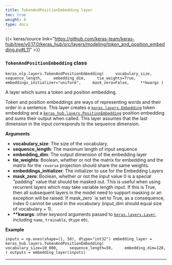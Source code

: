 ```yaml
---
title: TokenAndPositionEmbedding layer
toc: true
weight: 8
type: docs
---
```


{{< keras/source link="https://github.com/keras-team/keras-hub/tree/v0.17.0/keras_hub/src/layers/modeling/token_and_position_embedding.py#L11" >}}

### `TokenAndPositionEmbedding` class

`keras_nlp.layers.TokenAndPositionEmbedding(     vocabulary_size,     sequence_length,     embedding_dim,     tie_weights=True,     embeddings_initializer="uniform",     mask_zero=False,     **kwargs )`

A layer which sums a token and position embedding.

Token and position embeddings are ways of representing words and their order in a sentence. This layer creates a [`keras.layers.Embedding`](/api/layers/core_layers/embedding#embedding-class) token embedding and a [`keras_hub.layers.PositionEmbedding`](/api/keras_hub/modeling_layers/position_embedding#positionembedding-class) position embedding and sums their output when called. This layer assumes that the last dimension in the input corresponds to the sequence dimension.

**Arguments**

- **vocabulary_size**: The size of the vocabulary.
- **sequence_length**: The maximum length of input sequence
- **embedding_dim**: The output dimension of the embedding layer
- **tie_weights**: Boolean, whether or not the matrix for embedding and the matrix for the `reverse` projection should share the same weights.
- **embeddings_initializer**: The initializer to use for the Embedding Layers
- **mask_zero**: Boolean, whether or not the input value 0 is a special "padding" value that should be masked out. This is useful when using recurrent layers which may take variable length input. If this is True, then all subsequent layers in the model need to support masking or an exception will be raised. If mask_zero\` is set to True, as a consequence, index 0 cannot be used in the vocabulary (input_dim should equal size of vocabulary + 1).
- **\*\*kwargs**: other keyword arguments passed to [`keras.layers.Layer`](/api/layers/base_layer#layer-class), including `name`, `trainable`, `dtype` etc.

**Example**

`inputs = np.ones(shape=(1, 50), dtype="int32") embedding_layer = keras_hub.layers.TokenAndPositionEmbedding(     vocabulary_size=10_000,     sequence_length=50,     embedding_dim=128, ) outputs = embedding_layer(inputs)`

---
